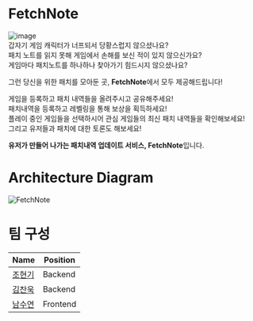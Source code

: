 # FetchNote
![image](https://user-images.githubusercontent.com/48579637/137050101-051de8a1-b3d1-4f7a-8c41-07a349277d43.png)<br>
갑자기 게임 캐릭터가 너프되서 당황스럽지 않으셨나요?<br>
패치 노트를 읽지 못해 게임에서 손해를 보신 적이 있지 않으신가요?<br>
게임마다 패치노트를 하나하나 찾아가기 힘드시지 않으셨나요?<br>

그런 당신을 위한 패치를 모아둔 곳, **FetchNote**에서 모두 제공해드립니다!

게임을 등록하고 패치 내역들을 올려주시고 공유해주세요!<br>
패치내역을 등록하고 레벨링을 통해 보상을 획득하세요!<br>
플레이 중인 게임들을 선택하시어 관심 게임들의 최신 패치 내역들을 확인해보세요!<br>
그리고 유저들과 패치에 대한 토론도 해보세요!<br>

**유저가 만들어 나가는 패치내역 업데이트 서비스, FetchNote**입니다. 

# Architecture Diagram
![FetchNote](https://user-images.githubusercontent.com/6355186/136341430-59a5e1a5-1d20-4aec-850e-c13798b89ffe.png)<br>

# 팀 구성
| Name | Position |
| ------- | ---------------------------------------------- |
| [조현기](https://github.com/JogiYo)| Backend |
| [김찬욱](https://github.com/EAJA) | Backend |
| [남수연](https://github.com/namtndus) | Frontend |
